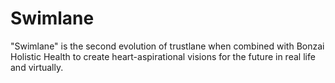 # Swimlane
"Swimlane" is the second evolution of trustlane when combined with Bonzai Holistic Health to create heart-aspirational visions for the future in real life and virtually.
